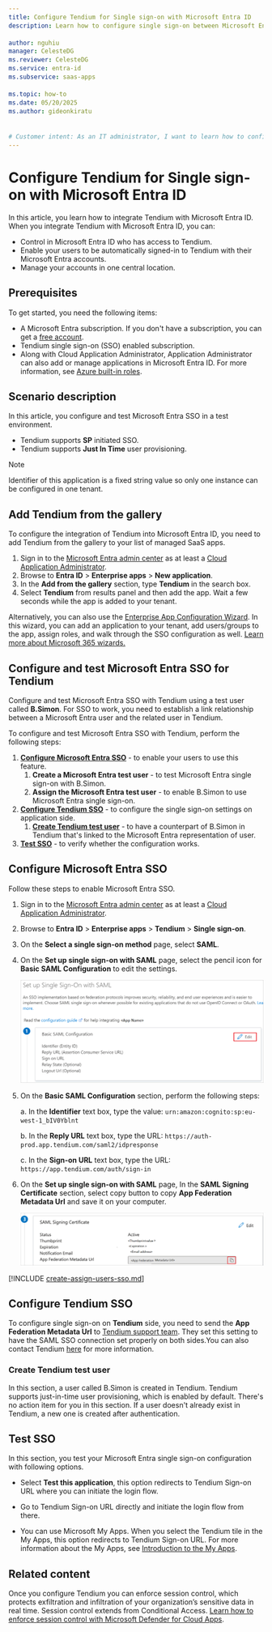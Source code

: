 ```yaml
---
title: Configure Tendium for Single sign-on with Microsoft Entra ID
description: Learn how to configure single sign-on between Microsoft Entra ID and Tendium.

author: nguhiu
manager: CelesteDG
ms.reviewer: CelesteDG
ms.service: entra-id
ms.subservice: saas-apps

ms.topic: how-to
ms.date: 05/20/2025
ms.author: gideonkiratu


# Customer intent: As an IT administrator, I want to learn how to configure single sign-on between Microsoft Entra ID and Tendium so that I can control who has access to Tendium, enable automatic sign-in with Microsoft Entra accounts, and manage my accounts in one central location.
---
```


# Configure Tendium for Single sign-on with Microsoft Entra ID

In this article,  you learn how to integrate Tendium with Microsoft Entra ID. When you integrate Tendium with Microsoft Entra ID, you can:

* Control in Microsoft Entra ID who has access to Tendium.
* Enable your users to be automatically signed-in to Tendium with their Microsoft Entra accounts.
* Manage your accounts in one central location.

## Prerequisites

To get started, you need the following items:

* A Microsoft Entra subscription. If you don't have a subscription, you can get a [free account](https://azure.microsoft.com/free/).
* Tendium single sign-on (SSO) enabled subscription.
* Along with Cloud Application Administrator, Application Administrator can also add or manage applications in Microsoft Entra ID.
For more information, see [Azure built-in roles](~/identity/role-based-access-control/permissions-reference.md).

## Scenario description

In this article,  you configure and test Microsoft Entra SSO in a test environment.

* Tendium supports **SP** initiated SSO.
* Tendium supports **Just In Time** user provisioning.

> [!NOTE]
> Identifier of this application is a fixed string value so only one instance can be configured in one tenant.

## Add Tendium from the gallery

To configure the integration of Tendium into Microsoft Entra ID, you need to add Tendium from the gallery to your list of managed SaaS apps.

1. Sign in to the [Microsoft Entra admin center](https://entra.microsoft.com) as at least a [Cloud Application Administrator](~/identity/role-based-access-control/permissions-reference.md#cloud-application-administrator).
1. Browse to **Entra ID** > **Enterprise apps** > **New application**.
1. In the **Add from the gallery** section, type **Tendium** in the search box.
1. Select **Tendium** from results panel and then add the app. Wait a few seconds while the app is added to your tenant.

 Alternatively, you can also use the [Enterprise App Configuration Wizard](https://portal.office.com/AdminPortal/home?Q=Docs#/azureadappintegration). In this wizard, you can add an application to your tenant, add users/groups to the app, assign roles, and walk through the SSO configuration as well. [Learn more about Microsoft 365 wizards.](/microsoft-365/admin/misc/azure-ad-setup-guides)

<a name='configure-and-test-azure-ad-sso-for-tendium'></a>

## Configure and test Microsoft Entra SSO for Tendium

Configure and test Microsoft Entra SSO with Tendium using a test user called **B.Simon**. For SSO to work, you need to establish a link relationship between a Microsoft Entra user and the related user in Tendium.

To configure and test Microsoft Entra SSO with Tendium, perform the following steps:

1. **[Configure Microsoft Entra SSO](#configure-azure-ad-sso)** - to enable your users to use this feature.
    1. **Create a Microsoft Entra test user** - to test Microsoft Entra single sign-on with B.Simon.
    1. **Assign the Microsoft Entra test user** - to enable B.Simon to use Microsoft Entra single sign-on.
1. **[Configure Tendium SSO](#configure-tendium-sso)** - to configure the single sign-on settings on application side.
    1. **[Create Tendium test user](#create-tendium-test-user)** - to have a counterpart of B.Simon in Tendium that's linked to the Microsoft Entra representation of user.
1. **[Test SSO](#test-sso)** - to verify whether the configuration works.

<a name='configure-azure-ad-sso'></a>

## Configure Microsoft Entra SSO

Follow these steps to enable Microsoft Entra SSO.

1. Sign in to the [Microsoft Entra admin center](https://entra.microsoft.com) as at least a [Cloud Application Administrator](~/identity/role-based-access-control/permissions-reference.md#cloud-application-administrator).
1. Browse to **Entra ID** > **Enterprise apps** > **Tendium** > **Single sign-on**.
1. On the **Select a single sign-on method** page, select **SAML**.
1. On the **Set up single sign-on with SAML** page, select the pencil icon for **Basic SAML Configuration** to edit the settings.

   ![Screenshot shows to edit Basic SAML Configuration.](common/edit-urls.png "Basic Configuration")

1. On the **Basic SAML Configuration** section, perform the following steps:

    a. In the **Identifier** text box, type the value:
    `urn:amazon:cognito:sp:eu-west-1_bIV0Yblnt`
    
    b. In the **Reply URL** text box, type the URL:
    `https://auth-prod.app.tendium.com/saml2/idpresponse`

    c. In the **Sign-on URL** text box, type the URL:
    `https://app.tendium.com/auth/sign-in`

1. On the **Set up single sign-on with SAML** page, In the **SAML Signing Certificate** section, select copy button to copy **App Federation Metadata Url** and save it on your computer.

	![Screenshot shows the Certificate download link.](common/copy-metadataurl.png "Certificate")

<a name='create-an-azure-ad-test-user'></a>

[!INCLUDE [create-assign-users-sso.md](~/identity/saas-apps/includes/create-assign-users-sso.md)]

## Configure Tendium SSO

To configure single sign-on on **Tendium** side, you need to send the **App Federation Metadata Url** to [Tendium support team](mailto:tech-partners@tendium.com). They set this setting to have the SAML SSO connection set properly on both sides.You can also contact Tendium [here](https://tendium.ai/contact/) for more information.

### Create Tendium test user

In this section, a user called B.Simon is created in Tendium. Tendium supports just-in-time user provisioning, which is enabled by default. There's no action item for you in this section. If a user doesn't already exist in Tendium, a new one is created after authentication.

## Test SSO 

In this section, you test your Microsoft Entra single sign-on configuration with following options. 

* Select **Test this application**, this option redirects to Tendium Sign-on URL where you can initiate the login flow. 

* Go to Tendium Sign-on URL directly and initiate the login flow from there.

* You can use Microsoft My Apps. When you select the Tendium tile in the My Apps, this option redirects to Tendium Sign-on URL. For more information about the My Apps, see [Introduction to the My Apps](https://support.microsoft.com/account-billing/sign-in-and-start-apps-from-the-my-apps-portal-2f3b1bae-0e5a-4a86-a33e-876fbd2a4510).

## Related content

Once you configure Tendium you can enforce session control, which protects exfiltration and infiltration of your organization’s sensitive data in real time. Session control extends from Conditional Access. [Learn how to enforce session control with Microsoft Defender for Cloud Apps](/cloud-app-security/proxy-deployment-any-app).
